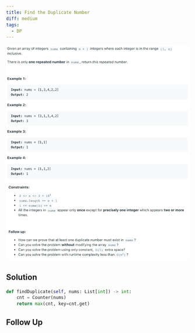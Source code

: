 ```yaml
---
title: Find the Duplicate Number
diff: medium
tags:
  - DP
---
```


<img class="medium-zoom" src="/algo/find-the-duplicate-number.png" alt="https://leetcode.com/problems/find-the-duplicate-number">

## Solution

```py
def findDuplicate(self, nums: List[int]) -> int:
    cnt = Counter(nums)
    return max(cnt, key=cnt.get)
```

## Follow Up
